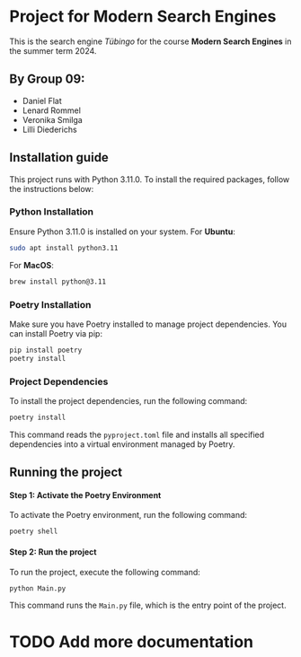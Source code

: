 # Project for Modern Search Engines
This is the search engine *Tübingo* for the course **Modern Search Engines** in the summer term 2024.

## By Group 09:
 - Daniel Flat
 - Lenard Rommel
 - Veronika Smilga
 - Lilli Diederichs

## Installation guide
This project runs with Python 3.11.0. To install the required packages, follow the instructions below:

### Python Installation
Ensure Python 3.11.0 is installed on your system.
For **Ubuntu**:
```bash 
sudo apt install python3.11
```
For **MacOS**:
```bash
brew install python@3.11
```
### Poetry Installation
Make sure you have Poetry installed to manage project dependencies. You can install Poetry via pip:
```bash
pip install poetry
poetry install
```

### Project Dependencies
To install the project dependencies, run the following command:
```bash
poetry install
```
This command reads the `pyproject.toml` file and installs all specified dependencies into a virtual environment managed by Poetry.

## Running the project
#### Step 1: Activate the Poetry Environment
To activate the Poetry environment, run the following command:
```bash
poetry shell
```
#### Step 2: Run the project
To run the project, execute the following command:
```bash
python Main.py
```
This command runs the `Main.py` file, which is the entry point of the project.
# TODO Add more documentation


